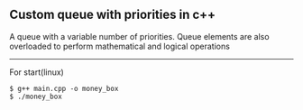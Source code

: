 ## Custom queue with priorities in c++
A queue with a variable number of priorities. Queue elements are also overloaded to perform mathematical and logical operations
***
For start(linux)
```shell
$ g++ main.cpp -o money_box
$ ./money_box
```
